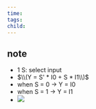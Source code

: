 ```yaml
---
time: 
tags: 
child:
---
```

## note
- 1 S: select input
- $\\(Y = S' * I0 + S * I1\\)$ 
- when S = 0 -> Y = I0
- when S = 1 -> Y = I1
- ![](https://i.imgur.com/wbLZ7p0.png)
